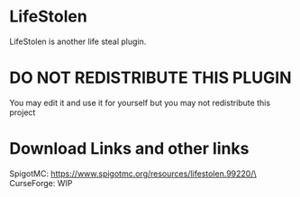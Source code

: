 # LifeStolen

LifeStolen is another life steal plugin.

# DO NOT REDISTRIBUTE THIS PLUGIN

You may edit it and use it for yourself but you may not redistribute this project


# Download Links and other links

SpigotMC: https://www.spigotmc.org/resources/lifestolen.99220/\
CurseForge: WIP
